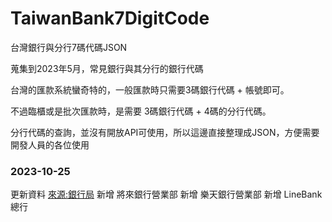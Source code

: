 # TaiwanBank7DigitCode
台灣銀行與分行7碼代碼JSON

蒐集到2023年5月，常見銀行與其分行的銀行代碼

台灣的匯款系統蠻奇特的，一般匯款時只需要3碼銀行代碼 + 帳號即可。

不過臨櫃或是批次匯款時，是需要 3碼銀行代碼 + 4碼的分行代碼。

分行代碼的查詢，並沒有開放API可使用，所以這邊直接整理成JSON，方便需要開發人員的各位使用

### 2023-10-25
更新資料 [來源:銀行局](https://www.banking.gov.tw/ch/home.jsp?id=642&parentpath=0%2C590%2C604&fbclid=IwAR36CUGhHH61s7ES1qK3wVDJrmXSzeaoFpKzNta6-ND7ZmNWVl8h5SWs_h4)
新增 將來銀行營業部
新增 樂天銀行營業部
新增 LineBank總行